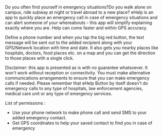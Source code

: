 Do you often find yourself in emergency situations?Do you walk alone on campus, ride subway at night or travel abroad to a new place? eHelp is an app to quickly place an emergency call in case of emergency situations and can alert someone of your whereabouts - this app will simplify explaining exactly where you are. Help can come faster and within GPS accuracy.

Define a phone number and when you tap the big red button, the text message will be sent out to the added recipient along with your GPS/Network location with time and date.
It also gets you nearby places like hospitals, doctors, food places etc. on a map and you can get the direction to those places with a single click.

Disclaimer: this app is presented as is with no guarantee whatsoever. It won't work without reception or connectivity. You must make alternative communications arrangements to ensure that you can make emergency calls if needed. Please remember that eHelp Button by itself doesn't do emergency calls to any type of hospitals, law enforcement agencies, medical care unit or any type of emergency services.

List of permissions :
- Use your phone network to make phone call and send SMS to your added emergency contact.
- Get GPS coordinates to help your saved contact to find you in case of emergency